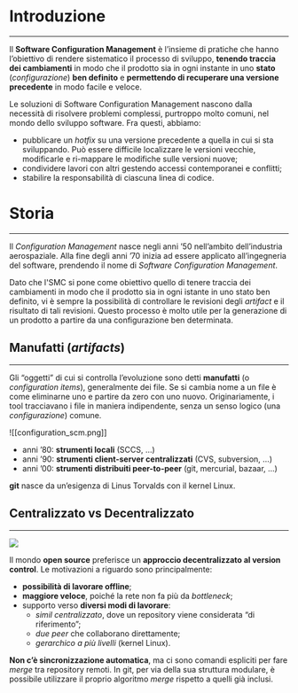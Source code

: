 # Introduzione
---
Il **Software Configuration Management** è l’insieme di pratiche che hanno l’obiettivo di rendere sistematico il processo di sviluppo, **tenendo traccia dei cambiamenti** in modo che il prodotto sia in ogni instante in uno **stato** (_configurazione_) **ben definito** e **permettendo di recuperare una versione precedente** in modo facile e veloce.

Le soluzioni di Software Configuration Management nascono dalla necessità di risolvere problemi complessi, purtroppo molto comuni, nel mondo dello sviluppo software.
Fra questi, abbiamo:

- pubblicare un _hotfix_ su una versione precedente a quella in cui si sta sviluppando. Può essere difficile localizzare le versioni vecchie, modificarle e ri-mappare le modifiche sulle versioni nuove;
- condividere lavori con altri gestendo accessi contemporanei e conflitti;
- stabilire la responsabilità di ciascuna linea di codice.

# Storia
---
Il *Configuration Management* nasce negli anni ’50 nell’ambito dell’industria aerospaziale. Alla fine degli anni ’70 inizia ad essere applicato all’ingegneria del software, prendendo il nome di *Software Configuration Management*.

Dato che l'SMC si pone come obiettivo quello di tenere traccia dei cambiamenti in modo che il prodotto sia in ogni istante in uno stato ben definito, vi è sempre la possibilità di controllare le revisioni degli _artifact_ e il risultato di tali revisioni.
Questo processo è molto utile per la generazione di un prodotto a partire da una configurazione ben determinata.

## Manufatti (*artifacts*)
---
Gli “oggetti” di cui si controlla l’evoluzione sono detti **manufatti** (o *configuration items*), generalmente dei file.
Se si cambia nome a un file è come eliminarne uno e partire da zero con uno nuovo. Originariamente, i tool tracciavano i file in maniera indipendente, senza un senso logico (una _configurazione_) comune.

![[configuration_scm.png]]

- anni ’80: **strumenti locali** (SCCS, …)
- anni ’90: **strumenti client-server centralizzati** (CVS, subversion, …)
- anni ’00: **strumenti distribuiti peer-to-peer** (git, mercurial, bazaar, …)

**git** nasce da un’esigenza di Linus Torvalds con il kernel Linux.

## Centralizzato vs Decentralizzato
---
![](https://youtu.be/4XpnKHJAok8)

Il mondo **open source** preferisce un **approccio decentralizzato al version control**.
Le motivazioni a riguardo sono principalmente:

- **possibilità di lavorare offline**;
- **maggiore veloce**, poiché la rete non fa più da _bottleneck_;
- supporto verso **diversi modi di lavorare**:
    - *simil centralizzato*, dove un repository viene considerata “di riferimento”;
    - *due peer* che collaborano direttamente;
    - *gerarchico a più livelli* (kernel Linux).

**Non c’è sincronizzazione automatica**, ma ci sono comandi espliciti per fare _merge_ tra repository remoti.
In git, per via della sua struttura modulare, è possibile utilizzare il proprio algoritmo _merge_ rispetto a quelli già inclusi.